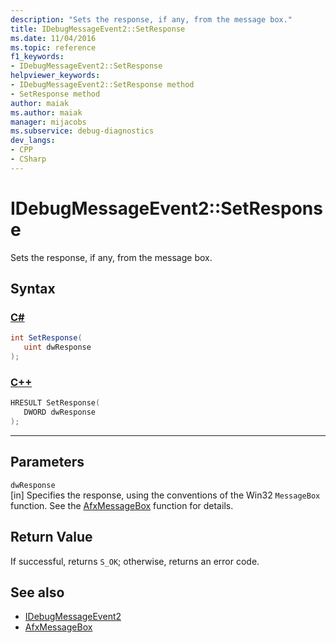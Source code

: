 ```yaml
---
description: "Sets the response, if any, from the message box."
title: IDebugMessageEvent2::SetResponse
ms.date: 11/04/2016
ms.topic: reference
f1_keywords:
- IDebugMessageEvent2::SetResponse
helpviewer_keywords:
- IDebugMessageEvent2::SetResponse method
- SetResponse method
author: maiak
ms.author: maiak
manager: mijacobs
ms.subservice: debug-diagnostics
dev_langs:
- CPP
- CSharp
---
```

# IDebugMessageEvent2::SetResponse

Sets the response, if any, from the message box.

## Syntax

### [C#](#tab/csharp)
```csharp
int SetResponse( 
   uint dwResponse
);
```
### [C++](#tab/cpp)
```cpp
HRESULT SetResponse( 
   DWORD dwResponse
);
```
---

## Parameters
`dwResponse`\
[in] Specifies the response, using the conventions of the Win32 `MessageBox` function. See the [AfxMessageBox](/cpp/mfc/reference/cstring-formatting-and-message-box-display#afxmessagebox) function for details.

## Return Value
 If successful, returns `S_OK`; otherwise, returns an error code.

## See also
- [IDebugMessageEvent2](../../../extensibility/debugger/reference/idebugmessageevent2.md)
- [AfxMessageBox](/cpp/mfc/reference/cstring-formatting-and-message-box-display#afxmessagebox)
